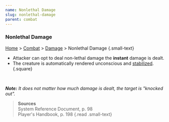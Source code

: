 ```yaml
---
name: Nonlethal Damage
slug: nonlethal-damage
parent: combat
---
```

### Nonlethal Damage
[Home](dm-operations-center) > [Combat](combat) > [Damage](damage) > Nonlethal Damage {.small-text}

- Attacker can opt to deal non-lethal damage the **instant** damage is dealt.
- The creature is automatically rendered unconscious and [stabilized](stabilizing).
{.square}

<br/>

***Note:** It does not matter how much damage is dealt, the target is "knocked out".*

> **Sources** <br/>
> System Reference Document, p. 98<br/>
> Player's Handbook, p. 198
{.read .small-text}